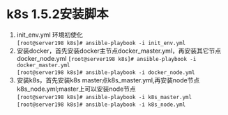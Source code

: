 
# k8s 1.5.2安装脚本 #


1. init_env.yml 环境初使化     
`[root@server198 k8s]# ansible-playbook -i init_env.yml`
2. 安装docker，首先安装docker主节点docker_master.yml，再安装其它节点docker_node.yml
`[root@server198 k8s]# ansible-playbook -i docker_master.yml`                     
`[root@server198 k8s]# ansible-playbook -i docker_node.yml`
3. 安装k8s，首先安装k8s master点k8s_master.yml,再安装node节点k8s_node.yml;master上可以安装node节点          
`[root@server198 k8s]# ansible-playbook -i k8s_master.yml`         
`[root@server198 k8s]# ansible-playbook -i k8s_node.yml`
